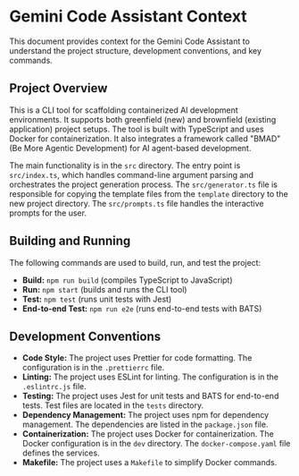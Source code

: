 # Gemini Code Assistant Context

This document provides context for the Gemini Code Assistant to understand the project structure, development conventions, and key commands.

## Project Overview

This is a CLI tool for scaffolding containerized AI development environments. It supports both greenfield (new) and brownfield (existing application) project setups. The tool is built with TypeScript and uses Docker for containerization. It also integrates a framework called "BMAD" (Be More Agentic Development) for AI agent-based development.

The main functionality is in the `src` directory. The entry point is `src/index.ts`, which handles command-line argument parsing and orchestrates the project generation process. The `src/generator.ts` file is responsible for copying the template files from the `template` directory to the new project directory. The `src/prompts.ts` file handles the interactive prompts for the user.

## Building and Running

The following commands are used to build, run, and test the project:

*   **Build:** `npm run build` (compiles TypeScript to JavaScript)
*   **Run:** `npm start` (builds and runs the CLI tool)
*   **Test:** `npm test` (runs unit tests with Jest)
*   **End-to-end Test:** `npm run e2e` (runs end-to-end tests with BATS)

## Development Conventions

*   **Code Style:** The project uses Prettier for code formatting. The configuration is in the `.prettierrc` file.
*   **Linting:** The project uses ESLint for linting. The configuration is in the `.eslintrc.js` file.
*   **Testing:** The project uses Jest for unit tests and BATS for end-to-end tests. Test files are located in the `tests` directory.
*   **Dependency Management:** The project uses npm for dependency management. The dependencies are listed in the `package.json` file.
*   **Containerization:** The project uses Docker for containerization. The Docker configuration is in the `dev` directory. The `docker-compose.yaml` file defines the services.
*   **Makefile:** The project uses a `Makefile` to simplify Docker commands.
